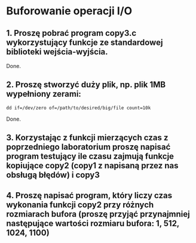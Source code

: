 # Buforowanie operacji I/O

## 1. Proszę pobrać program copy3.c wykorzystujący funkcje ze standardowej biblioteki wejścia-wyjścia.
Done.

## 2. Proszę stworzyć duży plik, np. plik 1MB wypełniony zerami:
```shell
dd if=/dev/zero of=/path/to/desired/big/file count=10k
```
Done.

## 3. Korzystając z funkcji mierzących czas z poprzedniego laboratorium proszę napisać program testujący ile czasu zajmują funkcje kopiujące copy2 (copy1 z napisaną przez nas obsługą błędów) i copy3

## 4. Proszę napisać program, który liczy czas wykonania funkcji copy2 przy różnych rozmiarach bufora (proszę przyjąć przynajmniej następujące wartości rozmiaru bufora: 1, 512, 1024, 1100)
